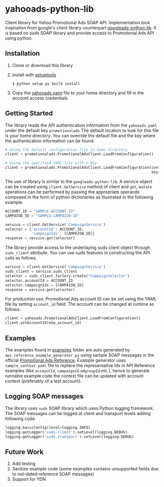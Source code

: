# yahooads-python-lib
Client library for Yahoo Promotional Ads SOAP API. Implementation took inspiration from google's client library
counterpart [googleads-python-lib](https://github.com/googleads/googleads-python-lib). It is based on suds SOAP library
and provide access to Promotional Ads API using python.

## Installation

1. Clone or download this library

2. Install with [setuptools](https://pypi.python.org/pypi/setuptools)

   `$ python setup.py build install`

3. Copy the [yahooads.yaml](https://github.com/becomejapan/yahooads-python-lib/blob/master/yahooads.yaml)
   file to your home directory and fill in the account access credentials.

## Getting Started

The library reads the API authentication information from the `yahooads.yaml` under the default key `promotionalads`
The default location to look for this file is your home directory. You can override the default file and the key
where the authentication information can be found.

```python
# Using the default configuration file in home directory
client = promotionalads.PromotionalAdsClient.LoadFromConfiguration()

# Using the specified YAML file with a key
client = promotionalads.PromotionalAdsClient.LoadFromConfiguration(config_file='my_folder/config.yaml',
                                                                   key='credentials')
```

The use of library is similar to the `googleads-python-lib`. A service object can be created using `client.GetService`
method of client and `get`, `mutate` operations can be performed by passing the appropriate operands composed in the form
of python dictionaries as illustrated in the following example.

```python
ACCOUNT_ID = "SAMPLE-ACCOUNT-ID"
CAMPAIGN_ID = "SAMPLE-CAMPAIGN-ID"

service = client.GetService('CampaignService')
selector = {'accountId': ACCOUNT_ID,
            'campaignIds': [CAMPAIGN_ID]}
response = service.get(selector)
```

The library provide access to the underlaying suds client object through `suds_client` attribute. You can use suds
features in constructing the API calls as follows.

```python
service = client.GetService('CampaignService')
suds_client = service.suds_client
selector = suds_client.factory.create("CampaignSelector")
selector.accountId = ACCOUNT_ID
selector.campaignIds = [CAMPAIGN_ID]
response = service.get(selector)
```

For production use, Promotional Ads account ID can be set using the YAML file by setting `account_id` field. The
account can be changed at runtime as follows.

```python
client = yahooads.PromotionalAdsClient.LoadFromConfiguration()
client.setAccountId(new_account_id)
```


## Examples

The examples found in [examples](https://github.com/becomejapan/promotionalads-python-lib/tree/master/examples) folder
are auto generated by `api_reference_example_generator.py` using sample SOAP messages in the official
[Promotional Ads Reference](https://github.com/yahoojp-marketing/sponsored-search-api-documents).
Example generator uses `sample_context.yaml` file to replace the representative Ids in API Reference examples
(like `accountId`, `campaignId` `adgroupId` etc.), hence to generate runnable example code
the context file can be updated with account context (preferably of a test account).

## Logging SOAP messages

The library uses `suds` SOAP library which uses Python logging framework. The SOAP messages can be logged at client
and transport levels adding following code.
```python
logging.basicConfig(level=logging.INFO)
logging.getLogger('suds.client').setLevel(logging.DEBUG)
logging.getLogger('suds.transport').setLevel(logging.DEBUG)
```


## Future Work

1. Add testing
2. Sanitize example code (some examples contains unsupported fields due to out-dated reference SOAP messages)
3. Support for YDN

